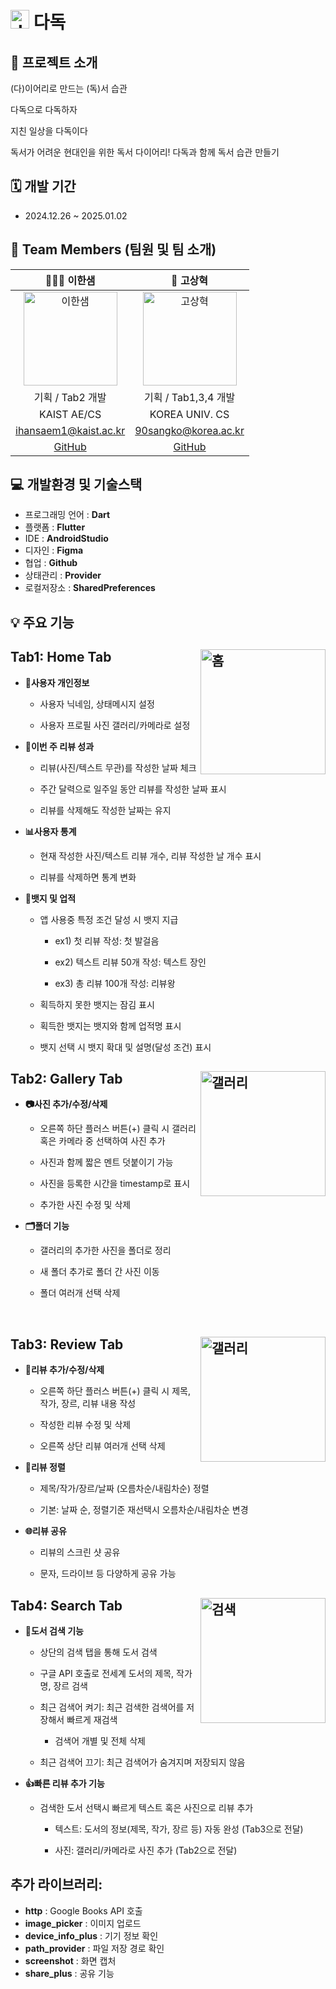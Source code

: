 # <img width="30" alt="dokki_logo" src="https://github.com/user-attachments/assets/1404bfb0-c99a-4b28-8b96-eba10d68be4d" /> 다독

## 📲 프로젝트 소개

(다)이어리로 만드는 (독)서 습관

다독으로 다독하자

지친 일상을 다독이다

독서가 어려운 현대인을 위한 독서 다이어리! 다독과 함께 독서 습관 만들기

## 🗓️ 개발 기간

- 2024.12.26 ~ 2025.01.02

## 👥 Team Members (팀원 및 팀 소개)

|                                                      👩🏻‍💻 이한샘                                                       |                                                      🥔 고상혁                                                       |
| :------------------------------------------------------------------------------------------------------------------: | :------------------------------------------------------------------------------------------------------------------: |
| <img src="https://github.com/user-attachments/assets/bb17ef51-ebab-4d13-ad63-1e4bd8fd25ad" alt="이한샘" width="150"> | <img src="https://github.com/user-attachments/assets/9f830237-7f05-41ff-b56f-ae6cb546f4bf" alt="고상혁" width="150"> |
|                                                   기획 / Tab2 개발                                                   |                                                 기획 / Tab1,3,4 개발                                                 |
|                                                     KAIST AE/CS                                                      |                                                    KOREA UNIV. CS                                                    |
|                                                ihansaem1@kaist.ac.kr                                                 |                                                 90sangko@korea.ac.kr                                                 |
|                                          [GitHub](https://github.com/damhs)                                          |                                       [GitHub](https://github.com/sanghyuk-ko)                                       |

## 💻 개발환경 및 기술스택

- 프로그래밍 언어 : **Dart**
- 플랫폼 : **Flutter**
- IDE : **AndroidStudio**
- 디자인 : **Figma**
- 협업 : **Github**
- 상태관리 : **Provider**
- 로컬저장소 : **SharedPreferences**

## 💡 주요 기능

## Tab1: Home Tab <img src="https://github.com/user-attachments/assets/21861b4b-16e5-4ffb-bec6-70b4fd762708" alt="홈" width="200" align="right">

- **👤사용자 개인정보**

  - 사용자 닉네임, 상태메시지 설정

  - 사용자 프로필 사진 갤러리/카메라로 설정

- **📅이번 주 리뷰 성과**

  - 리뷰(사진/텍스트 무관)를 작성한 날짜 체크

  - 주간 달력으로 일주일 동안 리뷰를 작성한 날짜 표시

  - 리뷰를 삭제해도 작성한 날짜는 유지

- **📊사용자 통계**

  - 현재 작성한 사진/텍스트 리뷰 개수, 리뷰 작성한 날 개수 표시

  - 리뷰를 삭제하면 통계 변화

- **🏅뱃지 및 업적**

  - 앱 사용중 특정 조건 달성 시 뱃지 지급

    - ex1) 첫 리뷰 작성: 첫 발걸음

    - ex2) 텍스트 리뷰 50개 작성: 텍스트 장인

    - ex3) 총 리뷰 100개 작성: 리뷰왕

  - 획득하지 못한 뱃지는 잠김 표시

  - 획득한 뱃지는 뱃지와 함께 업적명 표시

  - 뱃지 선택 시 뱃지 확대 및 설명(달성 조건) 표시

## Tab2: Gallery Tab <img src="https://github.com/user-attachments/assets/c8cd4957-bf84-4e97-983c-39c3102b9681" alt="갤러리" width="200" align="right">

- **📷사진 추가/수정/삭제**

  - 오른쪽 하단 플러스 버튼(+) 클릭 시 갤러리 혹은 카메라 중 선택하여 사진 추가

  - 사진과 함께 짧은 멘트 덧붙이기 가능

  - 사진을 등록한 시간을 timestamp로 표시

  - 추가한 사진 수정 및 삭제

- **🗂폴더 기능**

  - 갤러리의 추가한 사진을 폴더로 정리

  - 새 폴더 추가로 폴더 간 사진 이동

  - 폴더 여러개 선택 삭제
<br>
   
## Tab3: Review Tab <img src="https://github.com/user-attachments/assets/0f656c62-4c4a-4a7d-8065-77e1d742207c" alt="갤러리" width="200" align="right">

- **📝리뷰 추가/수정/삭제**

  - 오른쪽 하단 플러스 버튼(+) 클릭 시 제목, 작가, 장르, 리뷰 내용 작성

  - 작성한 리뷰 수정 및 삭제

  - 오른쪽 상단 리뷰 여러개 선택 삭제

- **🔀리뷰 정렬**

  - 제목/작가/장르/날짜 (오름차순/내림차순) 정렬

  - 기본: 날짜 순, 정렬기준 재선택시 오름차순/내림차순 변경

- **🌐리뷰 공유**

  - 리뷰의 스크린 샷 공유

  - 문자, 드라이브 등 다양하게 공유 가능

## Tab4: Search Tab <img src="https://github.com/user-attachments/assets/a72ec5a7-2eef-4020-8479-cfe9f35010c7" alt="검색" width="200" align="right">

- **🔎도서 검색 기능**

  - 상단의 검색 탭을 통해 도서 검색

  - 구글 API 호출로 전세계 도서의 제목, 작가명, 장르 검색

  - 최근 검색어 켜기: 최근 검색한 검색어를 저장해서 빠르게 재검색

    - 검색어 개별 및 전체 삭제

  - 최근 검색어 끄기: 최근 검색어가 숨겨지며 저장되지 않음

- **👍빠른 리뷰 추가 기능**

  - 검색한 도서 선택시 빠르게 텍스트 혹은 사진으로 리뷰 추가

    - 텍스트: 도서의 정보(제목, 작가, 장르 등) 자동 완성 (Tab3으로 전달)

    - 사진: 갤러리/카메라로 사진 추가 (Tab2으로 전달)

## 추가 라이브러리:

- **http** : Google Books API 호출
- **image_picker** : 이미지 업로드
- **device_info_plus** : 기기 정보 확인
- **path_provider** : 파일 저장 경로 확인
- **screenshot** : 화면 캡처
- **share_plus** : 공유 기능
